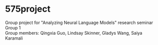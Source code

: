 # 575project
Group project for "Analyzing Neural Language Models" research seminar  
Group 1  
Group members: Qingxia Guo, Lindsay Skinner, Gladys Wang, Saiya Karamali  
